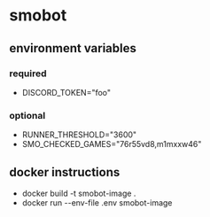 # smobot

## environment variables

### required

- DISCORD_TOKEN="foo"

### optional

- RUNNER_THRESHOLD="3600"
- SMO_CHECKED_GAMES="76r55vd8,m1mxxw46"

## docker instructions

- docker build -t smobot-image .
- docker run --env-file .env smobot-image
